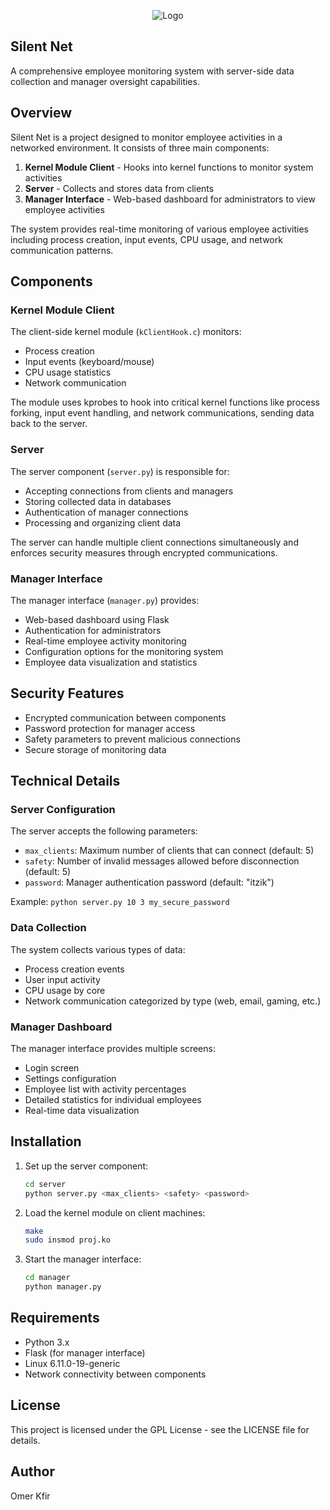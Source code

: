 <p align="center">
  <img src="https://github.com/user-attachments/assets/94e37340-9791-4739-a4bf-f2c3eaebd1c8" alt="Logo" />
</p>

## Silent Net

A comprehensive employee monitoring system with server-side data collection and manager oversight capabilities.

## Overview

Silent Net is a project designed to monitor employee activities in a networked environment. It consists of three main components:

1. **Kernel Module Client** - Hooks into kernel functions to monitor system activities
2. **Server** - Collects and stores data from clients
3. **Manager Interface** - Web-based dashboard for administrators to view employee activities

The system provides real-time monitoring of various employee activities including process creation, input events, CPU usage, and network communication patterns.

## Components

### Kernel Module Client

The client-side kernel module (`kClientHook.c`) monitors:

- Process creation
- Input events (keyboard/mouse)
- CPU usage statistics
- Network communication

The module uses kprobes to hook into critical kernel functions like process forking, input event handling, and network communications, sending data back to the server.

### Server

The server component (`server.py`) is responsible for:

- Accepting connections from clients and managers
- Storing collected data in databases
- Authentication of manager connections
- Processing and organizing client data

The server can handle multiple client connections simultaneously and enforces security measures through encrypted communications.

### Manager Interface

The manager interface (`manager.py`) provides:

- Web-based dashboard using Flask
- Authentication for administrators
- Real-time employee activity monitoring
- Configuration options for the monitoring system
- Employee data visualization and statistics

## Security Features

- Encrypted communication between components
- Password protection for manager access
- Safety parameters to prevent malicious connections
- Secure storage of monitoring data

## Technical Details

### Server Configuration

The server accepts the following parameters:

- `max_clients`: Maximum number of clients that can connect (default: 5)
- `safety`: Number of invalid messages allowed before disconnection (default: 5)
- `password`: Manager authentication password (default: "itzik")

Example: `python server.py 10 3 my_secure_password`

### Data Collection

The system collects various types of data:

- Process creation events
- User input activity
- CPU usage by core
- Network communication categorized by type (web, email, gaming, etc.)

### Manager Dashboard

The manager interface provides multiple screens:

- Login screen
- Settings configuration
- Employee list with activity percentages
- Detailed statistics for individual employees
- Real-time data visualization

## Installation

1. Set up the server component:
   ```bash
   cd server
   python server.py <max_clients> <safety> <password>
   ```

2. Load the kernel module on client machines:
   ```bash
   make
   sudo insmod proj.ko
   ```

3. Start the manager interface:
   ```bash
   cd manager
   python manager.py
   ```

## Requirements

- Python 3.x
- Flask (for manager interface)
- Linux 6.11.0-19-generic
- Network connectivity between components

## License

This project is licensed under the GPL License - see the LICENSE file for details.

## Author

Omer Kfir
